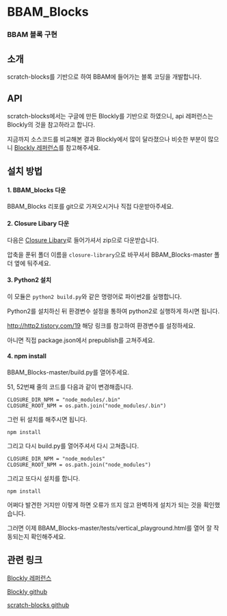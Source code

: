 # BBAM_Blocks
### BBAM 블록 구현
## 소개
scratch-blocks를 기반으로 하여 BBAM에 들어가는 블록 코딩을 개발합니다.

## API
scratch-blocks에서는 구글에 만든 Blockly를 기반으로 하였으니, api 레퍼런스는 Blockly의 것을 참고하라고 합니다.

지금까지 소스코드를 비교해본 결과 Blockly에서 많이 달라졌으나 비슷한 부분이 많으니 [Blockly 레퍼런스](https://developers.google.com/blockly/reference/overview)를 참고해주세요.

## 설치 방법

#### 1. BBAM_blocks 다운

BBAM_Blocks 리포를 git으로 가져오시거나 직접 다운받아주세요.

#### 2. Closure Libary 다운
다음은 [Closure Libary](https://github.com/google/closure-library/)로 들어가셔서 zip으로 다운받습니다.

압축을 푼뒤 폴더 이름을 ```closure-library```으로 바꾸셔서 BBAM_Blocks-master 폴더 옆에 둬주세요.  

#### 3. Python2 설치

이 모듈은 ```python2 build.py```와 같은 명령어로 파이썬2를 실행합니다.

Python2를 설치하신 뒤 환경변수 설정을 통하여 python2로 실행하게 하시면 됩니다.

http://http2.tistory.com/19 해당 링크를 참고하여 환경변수를 설정하세요.

아니면 직접 package.json에서 prepublish를 고쳐주세요.

#### 4. npm install

BBAM_Blocks-master/build.py를 열어주세요.

51, 52번째 줄의 코드를 다음과 같이 변경해줍니다.
```
CLOSURE_DIR_NPM = "node_modules/.bin"
CLOSURE_ROOT_NPM = os.path.join("node_modules/.bin")
```
그런 뒤 설치를 해주시면 됩니다.

```
npm install
```
 그리고 다시 build.py를 열어주셔서 다시 고쳐줍니다.
```
CLOSURE_DIR_NPM = "node_modules"
CLOSURE_ROOT_NPM = os.path.join("node_modules")
```
그리고 또다시 설치를 합니다.
```
npm install
```
어쩌다 발견한 거지만 이렇게 하면 오류가 뜨지 않고 완벽하게 설치가 되는 것을 확인했습니다.

그러면 이제 BBAM_Blocks-master/tests/vertical_playground.html를 열어 잘 작동되는지 확인해주세요.

## 관련 링크

[Blockly 레퍼런스](https://developers.google.com/blockly/reference/overview)

[Blockly github](https://github.com/google/blockly)

[scratch-blocks github](https://github.com/LLK/scratch-blocks)
